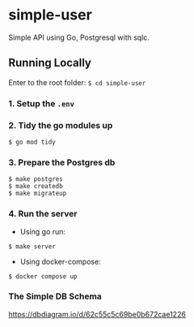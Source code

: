 # simple-user
Simple API using Go, Postgresql with sqlc.

## Running Locally
Enter to the root folder: `$ cd simple-user`
### 1. Setup the `.env`
### 2. Tidy the go modules up
```
$ go mod tidy
```
### 3. Prepare the Postgres db
```
$ make postgres
$ make createdb
$ make migrateup
```
### 4. Run the server
- Using go run:
```
$ make server
```

- Using docker-compose:
```
$ docker compose up
```

### The Simple DB Schema
https://dbdiagram.io/d/62c55c5c69be0b672cae1226

